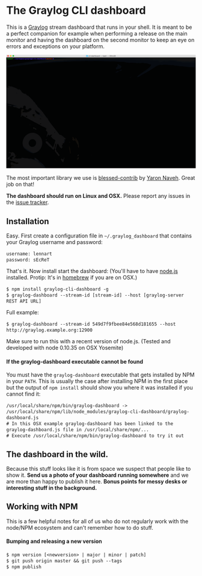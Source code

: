 # The Graylog CLI dashboard

This is a [Graylog](http://www.graylog.org/) stream dashboard that runs in your shell. It is meant to be a perfect companion for example
when performing a release on the main monitor and having the dashboard on the second monitor to keep an eye on errors and exceptions on
your platform.

![screencast](screencast.gif)

The most important library we use is [blessed-contrib](https://github.com/yaronn/blessed-contrib)
by [Yaron Naveh](https://twitter.com/YaronNaveh). Great job on that!

**The dashboard should run on Linux and OSX.** Please report any issues in the [issue tracker](https://github.com/Graylog2/cli-dashboard/issues).

## Installation

Easy. First create a configuration file in `~/.graylog_dashboard` that contains your Graylog username and password:

    username: lennart
    password: sEcReT

That's it. Now install start the dashboard: (You'll have to have [node.js](http://nodejs.org/download/) installed.
Protip: It's in [homebrew](http://brew.sh) if you are on OSX.)

    $ npm install graylog-cli-dashboard -g
    $ graylog-dashboard --stream-id [stream-id] --host [graylog-server REST API URL]

Full example:

    $ graylog-dashboard --stream-id 549d7f9fbee84e568d181655 --host http://graylog.example.org:12900

Make sure to run this with a recent version of node.js. (Tested and developed with node 0.10.35 on OSX Yosemite)

#### If the graylog-dashboard executable cannot be found

You must have the `graylog-dashboard` executable that gets installed by NPM in your `PATH`. This is usually the case after installing
NPM in the first place but the output of `npm install` should show you where it was installed if you cannot find it:

    /usr/local/share/npm/bin/graylog-dashboard -> /usr/local/share/npm/lib/node_modules/graylog-cli-dashboard/graylog-dashboard.js
    # In this OSX example graylog-dashboard has been linked to the graylog-dashboard.js file in /usr/local/share/npm/...
    # Execute /usr/local/share/npm/bin/graylog-dashboard to try it out

## The dashboard in the wild.

Because this stuff looks like it is from space we suspect that people like to show it. **Send us a photo of your dashboard running somewhere**
and we are more than happy to publish it here. **Bonus points for messy desks or interesting stuff in the background.**

## Working with NPM

This is a few helpful notes for all of us who do not regularly work with the node/NPM ecosystem and can't remember how to do stuff.

#### Bumping and releasing a new version

    $ npm version [<newversion> | major | minor | patch]
    $ git push origin master && git push --tags
    $ npm publish
